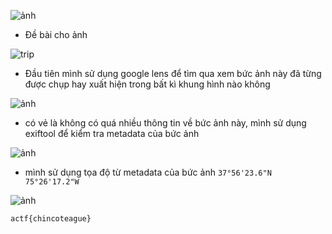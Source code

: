 ![ảnh](https://github.com/LDV-SpaceK/-ngstromCTF2024/assets/151914246/3629bce6-d10e-42e1-8e96-383dfbad5060)

* Đề bài cho ảnh

![trip](https://github.com/LDV-SpaceK/-ngstromCTF2024/assets/151914246/64812fb5-4cd1-4cf9-9ca9-ddb5bb736b00)

* Đầu tiên mình sử dụng google lens để tìm qua xem bức ảnh này đã từng được chụp hay xuất hiện trong bất kì khung hình nào không

![ảnh](https://github.com/LDV-SpaceK/-ngstromCTF2024/assets/151914246/9bf9c976-af2d-490b-af1b-14bff2a3e4bd)

* có vẻ là không có quá nhiều thông tin về bức ảnh này, mình sử dụng exiftool để kiểm tra metadata của bức ảnh

![ảnh](https://github.com/LDV-SpaceK/-ngstromCTF2024/assets/151914246/36fa39ed-6142-4843-ba27-aa1db8c45f44)

* mình sử dụng tọa độ từ metadata của bức ảnh
`37°56'23.6"N 75°26'17.2"W`

![ảnh](https://github.com/LDV-SpaceK/-ngstromCTF2024/assets/151914246/f4db1dfb-9db9-40ab-aa67-5934bb8ac449)

`actf{chincoteague}`
